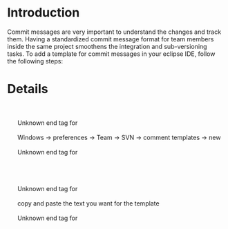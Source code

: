 # Introduction #

Commit messages are very important to understand the changes and track them. Having a standardized commit message format for team members inside the same project smoothens the integration and sub-versioning tasks. To add a template for commit messages in your eclipse IDE, follow the following steps:

# Details #

<ol>
<br>
<br>
Unknown end tag for </li><br>
<br>
Windows -> preferences -> Team -> SVN -> comment templates -> new<br>
<br>
Unknown end tag for </li><br>
<br>
<br>
<br>
<br>
Unknown end tag for </li><br>
<br>
copy and paste the text you want for the template<br>
<br>
Unknown end tag for </li><br>
<br>
<br>
</ol>